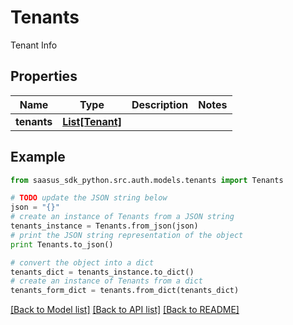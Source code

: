 # Tenants

Tenant Info

## Properties

Name | Type | Description | Notes
------------ | ------------- | ------------- | -------------
**tenants** | [**List[Tenant]**](Tenant.md) |  | 

## Example

```python
from saasus_sdk_python.src.auth.models.tenants import Tenants

# TODO update the JSON string below
json = "{}"
# create an instance of Tenants from a JSON string
tenants_instance = Tenants.from_json(json)
# print the JSON string representation of the object
print Tenants.to_json()

# convert the object into a dict
tenants_dict = tenants_instance.to_dict()
# create an instance of Tenants from a dict
tenants_form_dict = tenants.from_dict(tenants_dict)
```
[[Back to Model list]](../README.md#documentation-for-models) [[Back to API list]](../README.md#documentation-for-api-endpoints) [[Back to README]](../README.md)


